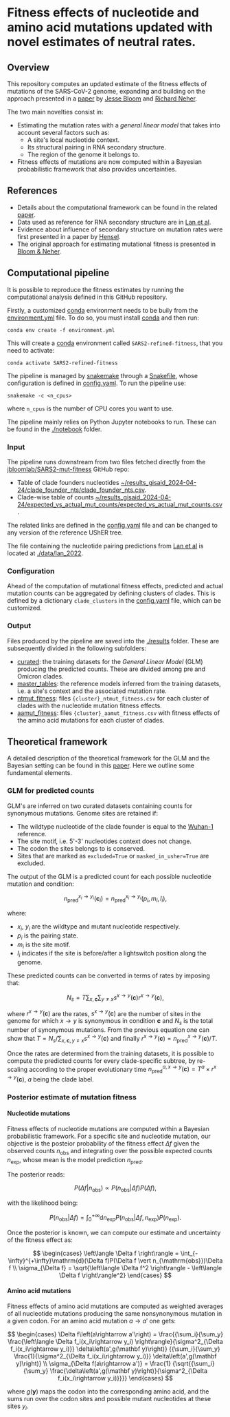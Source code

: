 # Fitness effects of nucleotide and amino acid mutations updated with novel estimates of neutral rates.

## Overview
This repository computes an updated estimate of the fitness effects of mutations of the SARS-CoV-2 genome,
expanding and building on the approach presented in a [paper](https://academic.oup.com/ve/article/9/2/vead055/7265011)
by [Jesse Bloom](https://scholar.google.com/citations?user=S12x_eQAAAAJ&hl=en) and [Richard Neher](https://neherlab.org/).

The two main novelties consist in:
* Estimating the mutation rates with a *general linear model* that takes into account several factors such as:
  - A site's local nucleotide context.
  - Its structural pairing in RNA secondary structure.
  - The region of the genome it belongs to.
* Fitness effects of mutations are now computed within a Bayesian probabilistic framework that also provides uncertainties.

## References
- Details about the computational framework can be found  in the related [paper](https://github.com/matsengrp/SARS2-synonymous-mut-rate-tex).
- Data used as reference for RNA secondary structure are in [Lan et al](https://www.nature.com/articles/s41467-022-28603-2).
- Evidence about influence of secondary structure on mutation rates were first presented in a paper by [Hensel](https://www.biorxiv.org/content/10.1101/2024.02.27.581995v1.abstract).
- The original approach for estimating mutational fitness is presented in [Bloom & Neher](https://academic.oup.com/ve/article/9/2/vead055/7265011).

## Computational pipeline
It is possible to reproduce the fitness estimates by running the computational analysis defined in this GitHub repository.

Firstly, a customized [conda](https://docs.conda.io/) environment needs to be buily from the [environment.yml](environment.yml) file. To do so, you must install [conda](https://docs.conda.io/) and then run:

    conda env create -f environment.yml

This will create a [conda](https://docs.conda.io/) environment called `SARS2-refined-fitness`, that you need to activate:

    conda activate SARS2-refined-fitness

The pipeline is managed by [snakemake](https://snakemake.readthedocs.io/) through a [Snakefile](Snakefile), whose configuration is defined in [config.yaml](config.yaml). To run the pipeline use:

    snakemake -c <n_cpus>

where `n_cpus` is the number of CPU cores you want to use.

The pipeline mainly relies on Python Jupyter notebooks to run. These can be found in the [./notebook](notebook) folder.

### Input

The pipeline runs downstream from two files fetched directly from the [jbloomlab/SARS2-mut-fitness](https://github.com/jbloomlab/SARS2-mut-fitness/tree/main) GitHub repo:

- Table of clade founders nucleotides [~/results_gisaid_2024-04-24/clade_founder_nts/clade_founder_nts.csv](https://github.com/jbloomlab/SARS2-mut-fitness/blob/main/results_gisaid_2024-04-24/clade_founder_nts/clade_founder_nts.csv).
- Clade-wise table of counts [~/results_gisaid_2024-04-24/expected_vs_actual_mut_counts/expected_vs_actual_mut_counts.csv](https://github.com/jbloomlab/SARS2-mut-fitness/blob/main/results_gisaid_2024-04-24/expected_vs_actual_mut_counts/expected_vs_actual_mut_counts.csv).

The related links are defined in the [config.yaml](config.yaml) file and can be changed to any version of the reference UShER tree.

The file containing the nucleotide pairing predictions from [Lan et al](https://www.nature.com/articles/s41467-022-28603-2) is located at [./data/lan_2022](data/lan_2022/).

### Configuration
Ahead of the computation of mutational fitness effects, predicted and actual mutation counts can be aggregated by defining clusters of clades. This is defined by a dictionary `clade_clusters` in the [config.yaml](config.yaml) file, which can be customized.

### Output
Files produced by the pipeline are saved into the [./results](results) folder. These are subsequently divided in the following subfolders:
- [curated](results/curated/): the training datasets for the *General Linear Model* (GLM) producing the predicted counts. These are divided among pre and Omicron clades.
- [master_tables](results/master_tables/): the reference models inferred from the training datasets, i.e. a site's context and the associated mutation rate.
- [ntmut_fitness](results/ntmut_fitness/): files `{cluster}_ntmut_fitness.csv` for each cluster of clades with the nucleotide mutation fitness effects.
- [aamut_fitness](results/aamut_fitness/): files `{cluster}_aamut_fitness.csv` with fitness effects of the amino acid mutations for each cluster of clades.

## Theoretical framework
A detailed description of the theoretical framework for the GLM and the Bayesian setting can be found in this [paper](https://github.com/matsengrp/SARS2-synonymous-mut-rate-tex). Here we outline some fundamental elements.

### GLM for predicted counts
GLM's are inferred on two curated datasets containing counts for synonymous mutations. Genome sites are retained if:
- The wildtype nucleotide of the clade founder is equal to the [Wuhan-1](https://www.ncbi.nlm.nih.gov/nuccore/1798174254) reference.
- The site motif, i.e. 5'-3' nucleotides context does not change.
- The codon the sites belongs to is conserved.
- Sites that are marked as `excluded=True` or `masked_in_usher=True` are excluded.

The output of the GLM is a predicted count for each possible nucleotide mutation and condition:

$$ n^{x_i\rightarrow y_i}_{\mathrm{pred}}\left(\mathbf c_i\right) = n^{x_i\rightarrow y_i}_{\mathrm{pred}}\left(p_i, m_i, l_i\right), $$

where:
- $x_i$, $y_i$ are the wildtype and mutant nucleotide respectively.
- $p_i$ is the pairing state.
- $m_i$ is the site motif.
- $l_i$ indicates if the site is before/after a lightswitch position along the genome.

These predicted counts can be converted in terms of rates by imposing that:

$$ N_s = T\sum_{x, \mathbf c}\sum_{y\neq x} s^{x\rightarrow y}\left(\mathbf c\right)r^{x\rightarrow y}(\mathbf c), $$

where $r^{x\rightarrow y}(\mathbf c)$ are the rates, $s^{x\rightarrow y}(\mathbf c)$ are the number of sites in the genome for which $x\rightarrow y$ is synonymous in condition $\mathbf c$ and $N_s$ is the total number of synonymous mutations. From the previous equation one can show that $T = N_s / \sum_{x,\mathbf{c},y\neq x}s^{x\rightarrow y}(\mathbf{c})$ and finally $r^{x\rightarrow y}(\mathbf{c}) = n^{x\rightarrow y}_{\mathrm{pred}}(\mathbf{c}) / T$.

Once the rates are determined from the training datasets, it is possible to compute the predicted counts for every clade-specific subtree, by re-scaling according to the proper evolutionary time $n^{a, x\rightarrow y}_{\mathrm{pred}}(\mathbf{c}) = T^a \times r^{{x\rightarrow y}}(\mathbf{c})$, $a$ being the clade label.

### Posterior estimate of mutation fitness

#### Nucleotide mutations
Fitness effects of nucleotide mutations are computed within a Bayesian
probabilistic framework. For a specific site and nucleotide mutation,
our objective is the posteior probability of the fitness effect $\Delta f$ given
the observed counts $n_{\mathrm{obs}}$ and integrating over the possible expected
counts $n_{\mathrm{exp}}$, whose mean is the model prediction $n_{\mathrm{pred}}$.

The posterior reads:

$$ P(\Delta f \vert n_{\mathrm{obs}}) \propto P(n_{\mathrm{obs}} \vert \Delta f) P(\Delta f), $$

with the likelihood being:

$$ P(n_{\mathrm{obs}} \vert \Delta f) =
\int_{0}^{+\infty}\mathrm{d}n_{\mathrm{exp}} P(n_{\mathrm{obs}} \vert \Delta f, n_{\mathrm{exp}}) 
P(n_{\mathrm{exp}}).
$$

Once the posterior is known, we can compute our estimate and uncertainty of the fitness
effect as:

$$
\begin{cases}
  \left\langle \Delta f \right\rangle = \int_{-\infty}^{+\infty}\mathrm{d}(\Delta f)P(\Delta f \vert n_{\mathrm{obs}})\Delta f  \\
  \sigma_{\Delta f} = \sqrt{\left\langle \Delta f^2 \right\rangle - \left\langle \Delta f \right\rangle^2}
\end{cases}
$$

#### Amino acid mutations
Fitness effects of amino acid mutations are computed as weighted averages
of all nucleotide mutations producing the same nonsynonymous mutation in a
given codon. For an amino acid mutation $a\rightarrow a'$ one gets:

$$
\begin{cases}
  \Delta f\left(a\rightarrow a'\right) = \frac{{\sum_i}{\sum_y}
  \frac{\left\langle \Delta f_i(x_i\rightarrow y_i) \right\rangle}{\sigma^2_{\Delta f_i(x_i\rightarrow y_i)}} \delta\left(a',g(\mathbf y)\right)}
  {{\sum_i}{\sum_y}
  \frac{1}{\sigma^2_{\Delta f_i(x_i\rightarrow y_i)}} \delta\left(a',g(\mathbf y)\right)} \\
  \sigma_{\Delta f(a\rightarrow a')} = \frac{1}
  {\sqrt{{\sum_i}{\sum_y}
  \frac{\delta\left(a',g(\mathbf y)\right)}{\sigma^2_{\Delta f_i(x_i\rightarrow y_i)}}}}
\end{cases}
$$

where $g(\mathbf y)$ maps the codon into the corresponding amino acid, and the sums run over
the codon sites and possible mutant nucleotides at these sites $y_i$.


